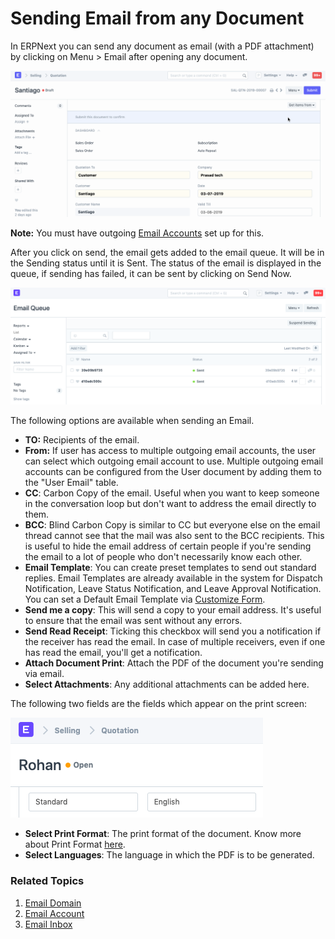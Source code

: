 
# Sending Email from any Document



In ERPNext you can send any document as email (with a PDF attachment) by clicking on Menu > Email after opening any document.

![Send Email](/files/send-email.gif)  


**Note:** You must have outgoing [Email Accounts](/docs/en/setting-up/email/email-account) set up for this.

After you click on send, the email gets added to the email queue. It will be in the Sending status until it is Sent. The status of the email is displayed in the queue, if sending has failed, it can be sent by clicking on Send Now.

![Email Queue](/files/email-queue.png)  


The following options are available when sending an Email.

* **TO:** Recipients of the email.
* **From:** If user has access to multiple outgoing email accounts, the user can select which outgoing email account to use. Multiple outgoing email accounts can be configured from the User document by adding them to the "User Email" table.
* **CC**: Carbon Copy of the email. Useful when you want to keep someone in the conversation loop but don't want to address the email directly to them.
* **BCC**: Blind Carbon Copy is similar to CC but everyone else on the email thread cannot see that the mail was also sent to the BCC recipients. This is useful to hide the email address of certain people if you're sending the email to a lot of people who don't necessarily know each other.
* **Email Template**: You can create preset templates to send out standard replies. Email Templates are already available in the system for Dispatch Notification, Leave Status Notification, and Leave Approval Notification. You can set a Default Email Template via [Customize Form](/docs/en/customize-erpnext/customize-form).
* **Send me a copy**: This will send a copy to your email address. It's useful to ensure that the email was sent without any errors.
* **Send Read Receipt**: Ticking this checkbox will send you a notification if the receiver has read the email. In case of multiple receivers, even if one has read the email, you'll get a notification.
* **Attach Document Print**: Attach the PDF of the document you're sending via email.
* **Select Attachments**: Any additional attachments can be added here.

The following two fields are the fields which appear on the print screen:

![Email Print Options](/files/email-print-options.png)  


* **Select Print Format**: The print format of the document. Know more about Print Format [here](/docs/en/setting-up/print/print-format).
* **Select Languages**: The language in which the PDF is to be generated.

### Related Topics

1. [Email Domain](/docs/en/setting-up/email/email-domain)
2. [Email Account](/docs/en/setting-up/email/email-account)
3. [Email Inbox](/docs/en/setting-up/email/email-inbox)



